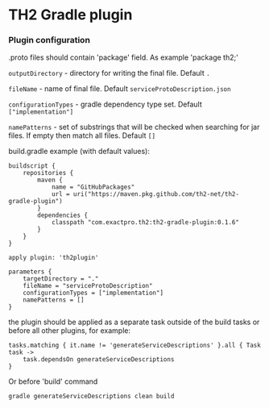 # TH2 Gradle plugin

### Plugin configuration

.proto files should contain 'package' field. As example 'package th2;'

`outputDirectory` - directory for writing the final file. Default `.`

`fileName` - name of final file. Default `serviceProtoDescription.json`

`configurationTypes` - gradle dependency type set. Default `["implementation"]`

`namePatterns` - set of substrings that will be checked when searching for jar files. If empty then match all files. Default `[]`

build.gradle example (with default values): 
``` 
buildscript {
    repositories {
        maven {
            name = "GitHubPackages"
            url = uri("https://maven.pkg.github.com/th2-net/th2-gradle-plugin")
        }
        dependencies {
            classpath "com.exactpro.th2:th2-gradle-plugin:0.1.6"
        }
    }
}

apply plugin: 'th2plugin'

parameters {
    targetDirectory = "."
    fileName = "serviceProtoDescription"
    configurationTypes = ["implementation"]
    namePatterns = []
}

```

the plugin should be applied as a separate task outside of the build tasks or before all other plugins, for example:
```
tasks.matching { it.name != 'generateServiceDescriptions' }.all { Task task ->
    task.dependsOn generateServiceDescriptions
}
```

Or before 'build' command

```
gradle generateServiceDescriptions clean build
```